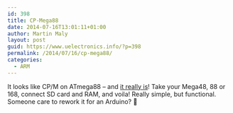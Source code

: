 ```yaml
---
id: 398
title: CP-Mega88
date: 2014-07-16T13:01:11+01:00
author: Martin Maly
layout: post
guid: https://www.uelectronics.info/?p=398
permalink: /2014/07/16/cp-mega88/
categories:
  - ARM
---
```

It looks like CP/M on ATmega88 &#8211; and [it really is](https://code.google.com/p/cp-mega88/)! Take your Mega48, 88 or 168, connect SD card and RAM, and voila! Really simple, but functional. Someone care to rework it for an Arduino? 🙂